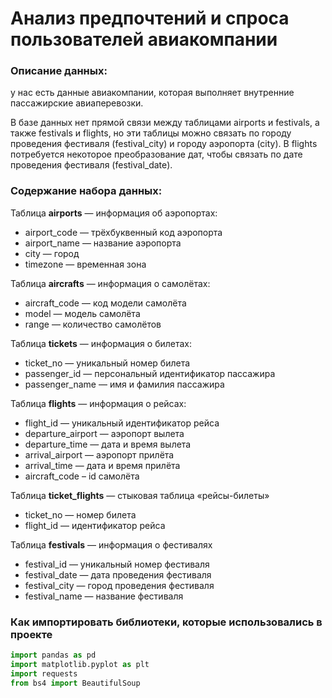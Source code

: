# Анализ предпочтений и спроса пользователей авиакомпании

### Описание данных:
у нас есть данные авиакомпании, которая выполняет внутренние пассажирские авиаперевозки.

В базе данных нет прямой связи между таблицами airports и festivals, а также festivals и flights, но эти таблицы можно связать по городу проведения фестиваля (festival_city) и городу аэропорта (city). В flights потребуется некоторое преобразование дат, чтобы связать  по дате проведения фестиваля (festival_date). 

### Содержание набора данных:
Таблица **airports** — информация об аэропортах:
- airport_code — трёхбуквенный код аэропорта
- airport_name — название аэропорта
- city — город
- timezone — временная зона

Таблица **aircrafts** — информация о самолётах:
- aircraft_code — код модели самолёта
- model — модель самолёта
- range — количество самолётов

Таблица **tickets** — информация о билетах:
- ticket_no — уникальный номер билета
- passenger_id — персональный идентификатор пассажира
- passenger_name — имя и фамилия пассажира

Таблица **flights** — информация о рейсах:
- flight_id — уникальный идентификатор рейса
- departure_airport — аэропорт вылета
- departure_time — дата и время вылета
- arrival_airport — аэропорт прилёта
- arrival_time — дата и время прилёта
- aircraft_code – id самолёта

Таблица **ticket_flights** — стыковая таблица «рейсы-билеты»
- ticket_no — номер билета
- flight_id — идентификатор рейса

Таблица **festivals** — информация о фестивалях
- festival_id — уникальный номер фестиваля
- festival_date — дата проведения фестиваля
- festival_city — город проведения фестиваля
- festival_name — название фестиваля

### Как импортировать библиотеки, которые использовались в проекте


```python
import pandas as pd
import matplotlib.pyplot as plt
import requests
from bs4 import BeautifulSoup
```
